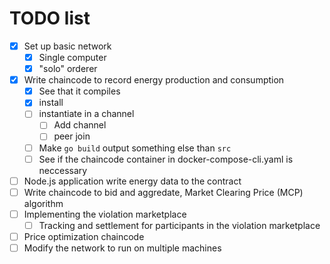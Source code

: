 # TODO list

* [x] Set up basic network
    - [x] Single computer
    - [x] "solo" orderer
* [x] Write chaincode to record energy production and consumption
    - [x] See that it compiles
    - [x] install
    - [ ] instantiate in a channel
        - [ ] Add channel
        - [ ] peer join
    - [ ] Make ```go build``` output something else than ```src```
    - [ ] See if the chaincode container in docker-compose-cli.yaml is neccessary
* [ ] Node.js application write energy data to the contract
* [ ] Write chaincode to bid and aggredate, Market Clearing Price (MCP) algorithm
* [ ] Implementing the violation marketplace
    - [ ] Tracking and settlement for participants in the violation marketplace
* [ ] Price optimization chaincode
* [ ] Modify the network to run on multiple machines
